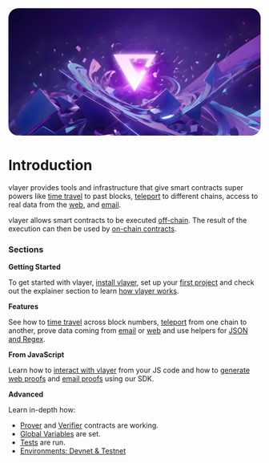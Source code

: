 <img src="images/cover.jpg" style="border-radius: 20px" alt="Trustless verifiable data infrastructure powered by zero-knowledge proofs">

# Introduction

vlayer provides tools and infrastructure that give smart contracts super powers like [time travel](/features/time-travel.html) to past blocks, [teleport](/features/teleport.html) to different chains, access to real data from the [web](/features/web.html), and [email](/features/email.html).

vlayer allows smart contracts to be executed [off-chain](/advanced/prover.html). The result of the execution can then be used by [on-chain contracts](/advanced/verifier.html).

### Sections
**Getting Started**

To get started with vlayer, [install vlayer](/getting-started/installation.html), set up your [first project](/getting-started/first-steps.html) and check out the explainer section to learn [how vlayer works](/getting-started/how-it-works.html).

**Features**

See how to [time travel](/features/time-travel.html) across block numbers, [teleport](/features/teleport.html) from one chain to another, prove data coming from [email](/features/email.html) or [web](/features/web.html) and use helpers for [JSON and Regex](/features/json-and-regex.html).

**From JavaScript**

Learn how to [interact with vlayer](/javascript/javascript.html) from your JS code and how to [generate web proofs](/javascript/web-proofs.html) and [email proofs](/javascript/email-proofs.html) using our SDK.

**Advanced**

Learn in-depth how:
 * [Prover](/advanced/prover.html) and [Verifier](/advanced/verifier.html) contracts are working.
 * [Global Variables](./advanced/prover-global-variables.md) are set.
 * [Tests](/advanced/tests.html) are run.
 * [Environments: Devnet & Testnet](/advanced/dev-and-production.md)